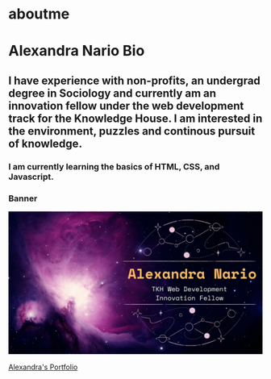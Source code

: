 # aboutme

# Alexandra Nario Bio
## I have experience with non-profits, an undergrad degree in Sociology and currently am an innovation fellow under the web development track for the Knowledge House. I am interested in the environment, puzzles and continous pursuit of knowledge.

### I am currently learning the basics of HTML, CSS, and Javascript.


### Banner
![Alexandra's Banner](https://raw.githubusercontent.com/AlexandraNario/Repo/main/TKH%20Web%20Development%20Innovation%20Fellow.jpg)

[Alexandra's Portfolio](https://AlexandraNario.github.io/)

